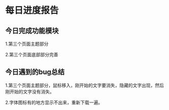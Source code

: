 # 每日进度报告



 ##  今日完成功能模块

1.第三个页面主题部分

2.第三个页面底部部分完善



## 今日遇到的bug总结

1.第三个页面主题部分，鼠标移入，刚开始的文字要消失，隐藏的文字出现，然后刚开始的文字没有消失。

2.字体图标有的地方显示不出来，重新下载一遍。



